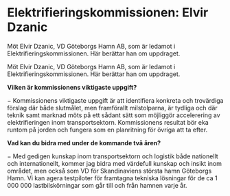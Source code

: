 # Elektrifieringskommissionen: Elvir Dzanic

Möt Elvir Dzanic, VD Göteborgs Hamn AB, som är ledamot i Elektrifieringskommissionen. Här berättar han om uppdraget.

Möt Elvir Dzanic, VD Göteborgs Hamn AB, som är ledamot i Elektrifieringskommissionen. Här berättar han om uppdraget.

**Vilken är kommissionens viktigaste uppgift?**

− Kommissionens viktigaste uppgift är att identifiera konkreta och trovärdiga förslag där både slutmålet, men framförallt milstolparna, är tydliga och där teknik samt marknad möts på ett sådant sätt som möjliggör accelerering av elektrifieringen inom transportsektorn. Kommissionens resultat bör eka runtom på jorden och fungera som en planritning för övriga att ta efter.

**Vad kan du bidra med under de kommande två åren?**

− Med gedigen kunskap inom transportsektorn och logistik både nationellt och internationellt, kommer jag bidra med värdefull kunskap och insikt inom området, men också som VD för Skandinaviens största hamn Göteborgs Hamn. Vi kan agera testpiloter för framtagna tekniska lösningar för de ca 1 000 000 lastbilskörningar som går till och från hamnen varje år.
